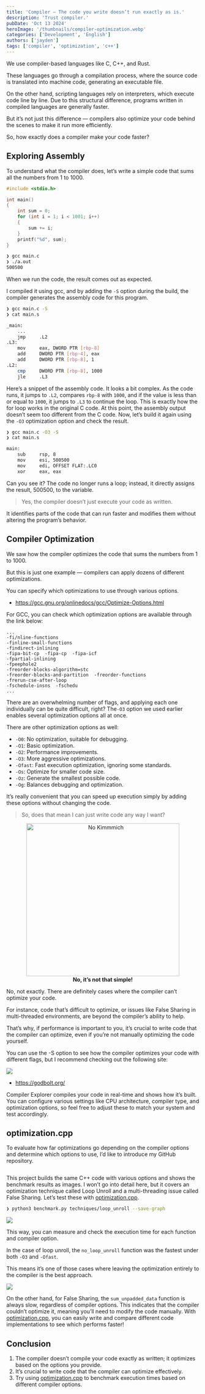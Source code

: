 ```yaml
---
title: 'Compiler — The code you write doesn’t run exactly as is.'
description: 'Trust compiler.'
pubDate: 'Oct 13 2024'
heroImage: '/thumbnails/compiler-optimization.webp'
categories: ['Development', 'English']
authors: ['jayden']
tags: ['compiler', 'optimization', 'c++']
---
```


We use compiler-based languages like C, C++, and Rust.

These languages go through a compilation process, where the source code is translated into machine code, generating an executable file.

On the other hand, scripting languages rely on interpreters, which execute code line by line. Due to this structural difference, programs written in compiled languages are generally faster.

But it’s not just this difference — compilers also optimize your code behind the scenes to make it run more efficiently.

So, how exactly does a compiler make your code faster?

## Exploring Assembly

To understand what the compiler does, let’s write a simple code
that sums all the numbers from 1 to 1000.

```c
#include <stdio.h>

int main()
{
    int sum = 0;
    for (int i = 1; i < 1001; i++)
    {
        sum += i;
    }
    printf("%d", sum);
}
```

```bash
❯ gcc main.c
❯ ./a.out
500500
```

When we run the code, the result comes out as expected.

I compiled it using gcc, and by adding the `-S` option during the build, the compiler generates the assembly code for this program.

```bash
❯ gcc main.c -S
❯ cat main.s
```

```bash
_main:
    ...
    jmp     .L2
.L3:
    mov     eax, DWORD PTR [rbp-8]
    add     DWORD PTR [rbp-4], eax
    add     DWORD PTR [rbp-8], 1
.L2:
    cmp     DWORD PTR [rbp-8], 1000
    jle     .L3
```

Here’s a snippet of the assembly code. It looks a bit complex.
As the code runs, it jumps to `.L2`, compares `rbp-8` with `1000`, and if the value is less than or equal to `1000`, it jumps to `.L3` to continue the loop.
This is exactly how the for loop works in the original C code.
At this point, the assembly output doesn’t seem too different from the C code.
Now, let’s build it again using the `-O3` optimization option and check the result.

```bash
❯ gcc main.c -O3 -S
❯ cat main.s
```

```bash
main:
    sub     rsp, 8
    mov     esi, 500500
    mov     edi, OFFSET FLAT:.LC0
    xor     eax, eax
```

Can you see it? The code no longer runs a loop; instead, it directly assigns the result, 500500, to the variable.

> Yes, the compiler doesn’t just execute your code as written.

It identifies parts of the code that can run faster and modifies them without altering the program’s behavior.

## Compiler Optimization

We saw how the compiler optimizes the code that sums the numbers from 1 to 1000.

But this is just one example — compilers can apply dozens of different optimizations.

You can specify which optimizations to use through various options.

- https://gcc.gnu.org/onlinedocs/gcc/Optimize-Options.html

For GCC, you can check which optimization options are available through the link below:

```text
...
-fi/nline-functions
-finline-small-functions
-findirect-inlining
-fipa-bit-cp  -fipa-cp  -fipa-icf
-fpartial-inlining
-fpeephole2
-freorder-blocks-algorithm=stc
-freorder-blocks-and-partition  -freorder-functions
-frerun-cse-after-loop
-fschedule-insns  -fschedu
...
```

There are an overwhelming number of flags, and applying each one individually can be quite difficult, right?
The`-O3` option we used earlier enables several optimization options all at once.

There are other optimization options as well:

- `-O0`: No optimization, suitable for debugging.
- `-O1`: Basic optimization.
- `-O2`: Performance improvements.
- `-O3`: More aggressive optimizations.
- `-Ofast`: Fast execution optimization, ignoring some standards.
- `-Os`: Optimize for smaller code size.
- `-Oz`: Generate the smallest possible code.
- `-Og`: Balances debugging and optimization.

It’s really convenient that you can speed up execution simply by adding these options without changing the code.

> So, does that mean I can just write code any way I want?

<p align="center">
    <img src="/assets/no-kimmich.gif" alt="No Kimmmich" width="400"/>
    <br>
    <b>No, it’s not that simple!</b>
</p>

No, not exactly. There are definitely cases where the compiler can’t optimize your code.

For instance, code that’s difficult to optimize, or issues like False Sharing in multi-threaded environments, are beyond the compiler’s ability to help.

That’s why, if performance is important to you, it’s crucial to write code that the compiler can optimize, even if you’re not manually optimizing the code yourself.

You can use the -S option to see how the compiler optimizes your code with different flags, but I recommend checking out the following site:

![](/assets/gotbolt.webp)

* https://godbolt.org/

Compiler Explorer compiles your code in real-time and shows how it’s built.
You can configure various settings like CPU architecture, compiler type, and optimization options, so feel free to adjust these to match your system and test accordingly.

## optimization.cpp

To evaluate how far optimizations go depending on the compiler options and determine which options to use, I’d like to introduce my GitHub repository.

<script src="https://tarptaeya.github.io/repo-card/repo-card.js"></script>
<div style="display: flex; justify-content: center;">
  <div class="repo-card" data-repo="BayernMuller/optimization.cpp" style="width: 400px;"></div>
</div>

This project builds the same C++ code with various options and shows the benchmark results as images.
I won’t go into detail here, but it covers an optimization technique called Loop Unroll and a multi-threading issue called False Sharing. Let’s test these with [optimization.cpp](https://github.com/BayernMuller/optimization.cpp).

```bash
❯ python3 benchmark.py techniques/loop_unroll --save-graph
```

![](/assets/loop-unroll-benchmark.webp)

This way, you can measure and check the execution time for each function and compiler option.

In the case of loop unroll, the `no_loop_unroll` function was the fastest under both `-O3` and `-Ofast`.

This means it’s one of those cases where leaving the optimization entirely to the compiler is the best approach.

![](/assets/false-sharing-benchmark.webp)

On the other hand, for False Sharing, the `sum_unpadded_data` function is always slow, regardless of compiler options.
This indicates that the compiler couldn’t optimize it, meaning you’ll need to modify the code manually.
With [optimization.cpp](https://github.com/BayernMuller/optimization.cpp), you can easily write and compare different code implementations to see which performs faster!

## Conclusion

1. The compiler doesn’t compile your code exactly as written; it optimizes based on the options you provide.
2. It’s crucial to write code that the compiler can optimize effectively.
3. Try using [optimization.cpp](https://github.com/BayernMuller/optimization.cpp) to benchmark execution times based on different compiler options.

